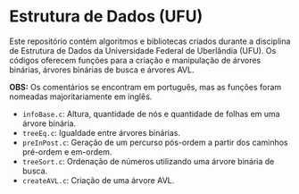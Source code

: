 # Estrutura de Dados (UFU)

Este repositório contém algoritmos e bibliotecas criados durante a disciplina de Estrutura de Dados da Universidade Federal de Uberlândia (UFU). Os códigos oferecem funções para a criação e manipulação de árvores binárias, árvores binárias de busca e árvores AVL.

**OBS:** Os comentários se encontram em português, mas as funções foram nomeadas majoritariamente em inglês.

- `infoBase.c`: Altura, quantidade de nós e quantidade de folhas em uma árvore binária.
- `treeEq.c`: Igualdade entre árvores binárias.
- `preInPost.c`: Geração de um percurso pós-ordem a partir dos caminhos pré-ordem e em-ordem.
- `treeSort.c`: Ordenação de números utilizando uma árvore binária de busca.
- `createAVL.c`: Criação de uma árvore AVL.
